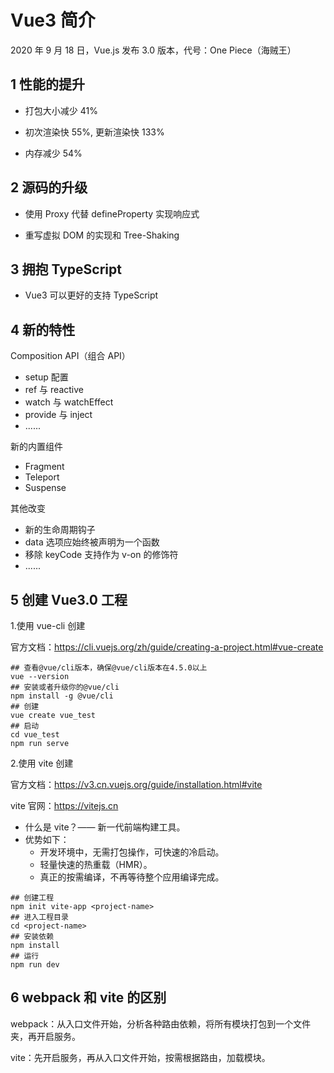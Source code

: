 # Vue3 简介

2020 年 9 月 18 日，Vue.js 发布 3.0 版本，代号：One Piece（海贼王）

## 1 性能的提升

- 打包大小减少 41%

- 初次渲染快 55%, 更新渲染快 133%

- 内存减少 54%

## 2 源码的升级

- 使用 Proxy 代替 defineProperty 实现响应式

- 重写虚拟 DOM 的实现和 Tree-Shaking

## 3 拥抱 TypeScript

- Vue3 可以更好的支持 TypeScript

## 4 新的特性

Composition API（组合 API）

- setup 配置
- ref 与 reactive
- watch 与 watchEffect
- provide 与 inject
- ......

新的内置组件

- Fragment
- Teleport
- Suspense

其他改变

- 新的生命周期钩子
- data 选项应始终被声明为一个函数
- 移除 keyCode 支持作为 v-on 的修饰符
- ......

## 5 创建 Vue3.0 工程

1.使用 vue-cli 创建

官方文档：<https://cli.vuejs.org/zh/guide/creating-a-project.html#vue-create>

```shell
## 查看@vue/cli版本，确保@vue/cli版本在4.5.0以上
vue --version
## 安装或者升级你的@vue/cli
npm install -g @vue/cli
## 创建
vue create vue_test
## 启动
cd vue_test
npm run serve
```

2.使用 vite 创建

官方文档：<https://v3.cn.vuejs.org/guide/installation.html#vite>

vite 官网：<https://vitejs.cn>

- 什么是 vite？—— 新一代前端构建工具。
- 优势如下：
  - 开发环境中，无需打包操作，可快速的冷启动。
  - 轻量快速的热重载（HMR）。
  - 真正的按需编译，不再等待整个应用编译完成。

```shell
## 创建工程
npm init vite-app <project-name>
## 进入工程目录
cd <project-name>
## 安装依赖
npm install
## 运行
npm run dev
```

## 6 webpack 和 vite 的区别

webpack：从入口文件开始，分析各种路由依赖，将所有模块打包到一个文件夹，再开启服务。

vite：先开启服务，再从入口文件开始，按需根据路由，加载模块。
